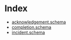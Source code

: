 # Index
- [acknowledgement.schema](acknowledgement.schema.md)
- [completion.schema](completion.schema.md)
- [incident.schema](incident.schema.md)
